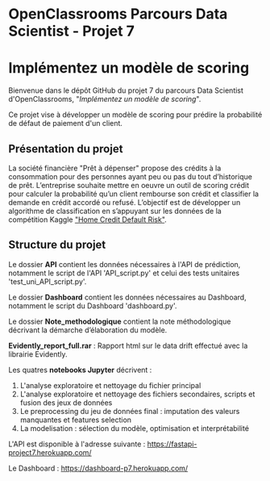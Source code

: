 # OpenClassrooms Parcours Data Scientist - Projet 7
# Implémentez un modèle de scoring

Bienvenue dans le dépôt GitHub du projet 7 du parcours Data Scientist d'OpenClassrooms, "*Implémentez un modèle de scoring*".

Ce projet vise à développer un modèle de scoring pour prédire la probabilité de défaut de paiement d'un client.

## Présentation du projet

La société financière "Prêt à dépenser" propose des crédits à la consommation pour des personnes ayant
peu ou pas du tout d’historique de prêt. L’entreprise souhaite mettre en oeuvre un outil de scoring crédit
pour calculer la probabilité qu’un client rembourse son crédit et classifier la demande en crédit accordé ou
refusé. L’objectif est de développer un algorithme de classification en s’appuyant sur les données de la compétition Kaggle ["Home Credit Default Risk"](https://www.kaggle.com/competitions/home-credit-default-risk). 


## Structure du projet

Le dossier __API__ contient les données nécessaires à l'API de prédiction, notamment le script de l'API 'API_script.py'
et celui des tests unitaires 'test_uni_API_script.py'.

Le dossier __Dashboard__ contient les données nécessaires au Dashboard, notamment le script du Dashboard 'dashboard.py'.

Le dossier __Note_methodologique__ contient la note méthodologique décrivant la démarche d’élaboration du modèle.

__Evidently_report_full.rar__ : Rapport html sur le data drift effectué avec la librairie Evidently.

Les quatres __notebooks Jupyter__ décrivent :

1) L'analyse exploratoire et nettoyage du fichier principal
2) L'analyse exploratoire et nettoyage des fichiers secondaires, scripts et fusion des jeux de données
3) Le preprocessing du jeu de données final : imputation des valeurs manquantes et features selection
4) La modelisation : sélection du modèle, optimisation et interprétabilité

L'API est disponible à l'adresse suivante : https://fastapi-project7.herokuapp.com/

Le Dashboard : https://dashboard-p7.herokuapp.com/
